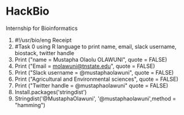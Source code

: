 # HackBio
Internship for Bioinformatics

1. #!/usr/bio/eng Receipt
2. #Task 0 using R language to print name, email, slack username, biostack, twitter handle
3. Print ("name = Mustapha Olaolu OLAWUNI", quote = FALSE)
4. Print ("Email = molawuni@tnstate.edu", quote = FALSE)
5. Print ("Slack username = @mustaphaolawuni", quote = FALSE)
6. Print ("Agricultural and Environmental sciences", quote = FALSE)
7. Print ("Twitter handle = @mustaphaolawuni" quote = FALSE)
8. Install.packages('stringdist')
9. Stringdist('@MustaphaOlawuni', '@mustaphaolawuni',method = "hamming")

